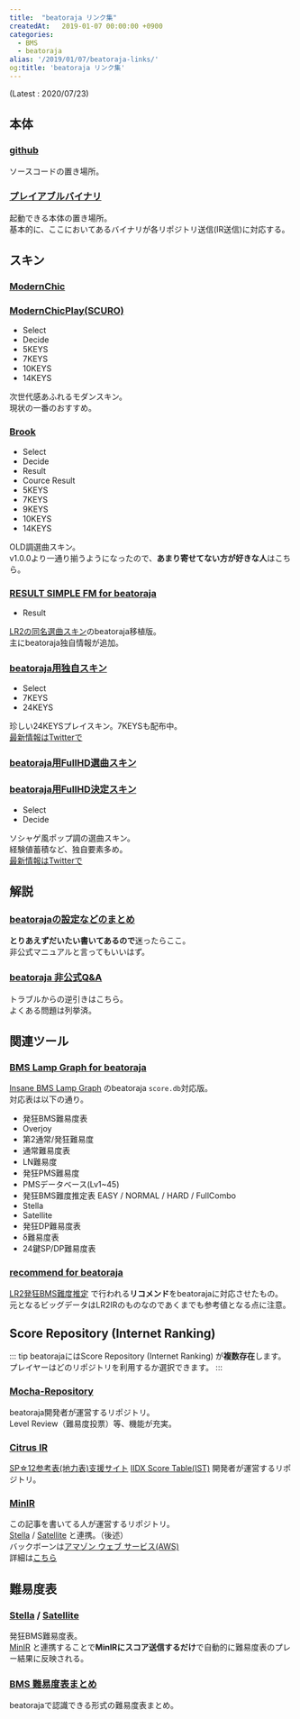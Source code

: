 ```yaml
---
title:  "beatoraja リンク集"
createdAt:   2019-01-07 00:00:00 +0900
categories: 
  - BMS
  - beatoraja
alias: '/2019/01/07/beatoraja-links/'
og:title: 'beatoraja リンク集'
---
```


(Latest : 2020/07/23)

## 本体

### [github](https://github.com/exch-bms2/beatoraja)  
ソースコードの置き場所。  

### [プレイアブルバイナリ](https://mocha-repository.info/download.php)  
起動できる本体の置き場所。  
基本的に、ここにおいてあるバイナリが各リポジトリ送信(IR送信)に対応する。

## スキン
### [ModernChic](https://www.kasacontent.com/musicgame/beatoraja/4194/)
### [ModernChicPlay(SCURO)](https://www.kasacontent.com/musicgame/beatoraja/4226/)
* Select
* Decide
* 5KEYS
* 7KEYS
* 10KEYS
* 14KEYS

次世代感あふれるモダンスキン。  
現状の一番のおすすめ。

### [Brook](https://twitter.com/isocosa/status/1126109967407353856)
* Select
* Decide
* Result
* Cource Result
* 5KEYS
* 7KEYS
* 9KEYS
* 10KEYS
* 14KEYS

OLD調選曲スキン。  
v1.0.0より一通り揃うようになったので、**あまり寄せてない方が好きな人**はこちら。

### [RESULT SIMPLE FM for beatoraja](https://twitter.com/noriwo765/status/1047494076482777088)
* Result

[LR2の同名選曲スキン](https://www.nicovideo.jp/watch/sm23679106)のbeatoraja移植版。  
主にbeatoraja独自情報が追加。

### [beatoraja用独自スキン](https://drive.google.com/drive/u/0/folders/1ugqMTKVnSIlYY8VT8F615DzbvqNfJDak)
* Select
* 7KEYS
* 24KEYS

珍しい24KEYSプレイスキン。7KEYSも配布中。   
[最新情報はTwitterで](https://twitter.com/mnpyprrn)

### [beatoraja用FullHD選曲スキン](https://tori-blog.net/bms/1002/)
### [beatoraja用FullHD決定スキン](https://tori-blog.net/bms/2238/)
* Select
* Decide

ソシャゲ風ポップ調の選曲スキン。  
経験値蓄積など、独自要素多め。  
[最新情報はTwitterで](https://twitter.com/souki2021)

## 解説

### [beatorajaの設定などのまとめ](https://lntakeshi.hateblo.jp/entry/2017/05/19/002127)

**とりあえずだいたい書いてあるので**迷ったらここ。  
非公式マニュアルと言ってもいいはず。

### [beatoraja 非公式Q&A](http://mirai-yokohama.sakura.ne.jp/bms/beatoraja/)

トラブルからの逆引きはこちら。  
よくある問題は列挙済。

## 関連ツール

### [BMS Lamp Graph for beatoraja](http://lnt.softether.net/cgi-bin/beatoraja/index.php)

[Insane BMS Lamp Graph](https://pasta-soft.com/bms/lamp.php) のbeatoraja `score.db`対応版。  
対応表は以下の通り。
* 発狂BMS難易度表
* Overjoy
* 第2通常/発狂難易度
* 通常難易度表
* LN難易度
* 発狂PMS難易度
* PMSデータベース(Lv1~45)
* 発狂BMS難度推定表 EASY / NORMAL / HARD / FullCombo
* Stella
* Satellite
* 発狂DP難易度表
* δ難易度表
* 24鍵SP/DP難易度表

### [recommend for beatoraja](https://twitter.com/rayu0718/status/1013771235371597825)
[LR2発狂BMS難度推定](http://walkure.net/hakkyou/index.html) で行われる**リコメンド**をbeatorajaに対応させたもの。  
元となるビッグデータはLR2IRのものなのであくまでも参考値となる点に注意。


## Score Repository (Internet Ranking)

::: tip
beatorajaにはScore Repository (Internet Ranking) が**複数存在**します。  
プレイヤーはどのリポジトリを利用するか選択できます。
:::

### [Mocha-Repository](https://mocha-repository.info/)

beatoraja開発者が運営するリポジトリ。  
Level Review（難易度投票）等、機能が充実。

### [Citrus IR](https://citrus-ir.tk/)

[SP☆12参考表(地力表)支援サイト](https://iidx12.tk/) [IIDX Score Table(IST)](https://score.iidx12.tk/) 開発者が運営するリポジトリ。  

### [MinIR](https://www.gaftalk.com/minir/#/)

この記事を書いてる人が運営するリポジトリ。  
[Stella](https://stellabms.xyz/#/) / [Satellite](https://lite.stellabms.xyz/#/) と連携。（後述）  
バックボーンは[アマゾン ウェブ サービス(AWS)](https://aws.amazon.com/jp/)  
詳細は[こちら](/_posts/development_of_minir/development_of_minir.md)

## 難易度表

### [Stella](https://stellabms.xyz/#/) / [Satellite](https://lite.stellabms.xyz/#/)
発狂BMS難易度表。  
[MinIR](https://www.gaftalk.com/minir/#/) と連携することで**MinIRにスコア送信するだけ**で自動的に難易度表のプレー結果に反映される。  

### [BMS 難易度表まとめ](http://tumblr.ribbit.xyz/post/117954901840/bms-%E9%9B%A3%E6%98%93%E5%BA%A6%E8%A1%A8%E3%81%BE%E3%81%A8%E3%82%81)

beatorajaで認識できる形式の難易度表まとめ。